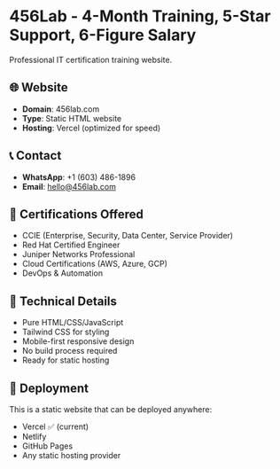 # 456Lab - 4-Month Training, 5-Star Support, 6-Figure Salary

Professional IT certification training website.

## 🌐 Website
- **Domain**: 456lab.com
- **Type**: Static HTML website
- **Hosting**: Vercel (optimized for speed)

## 📞 Contact
- **WhatsApp**: +1 (603) 486-1896
- **Email**: hello@456lab.com

## 🎯 Certifications Offered
- CCIE (Enterprise, Security, Data Center, Service Provider)
- Red Hat Certified Engineer
- Juniper Networks Professional
- Cloud Certifications (AWS, Azure, GCP)
- DevOps & Automation

## 🔧 Technical Details
- Pure HTML/CSS/JavaScript
- Tailwind CSS for styling
- Mobile-first responsive design
- No build process required
- Ready for static hosting

## 🚀 Deployment
This is a static website that can be deployed anywhere:
- Vercel ✅ (current)
- Netlify
- GitHub Pages
- Any static hosting provider